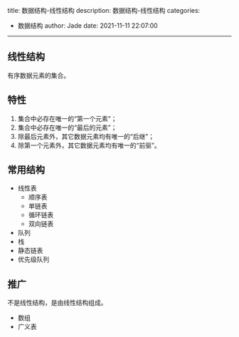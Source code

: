 title: 数据结构-线性结构
description: 数据结构-线性结构
categories:
  - 数据结构
author: Jade
date: 2021-11-11 22:07:00
---

## 线性结构
有序数据元素的集合。

## 特性
1. 集合中必存在唯一的“第一个元素”；
2. 集合中必存在唯一的“最后的元素”；
3. 除最后元素外，其它数据元素均有唯一的“后继”；
4. 除第一个元素外，其它数据元素均有唯一的“前驱”。

## 常用结构
- 线性表
  - 顺序表
  - 单链表
  - 循环链表
  - 双向链表
- 队列
- 栈
- 静态链表
- 优先级队列

## 推广
不是线性结构，是由线性结构组成。
- 数组
- 广义表
